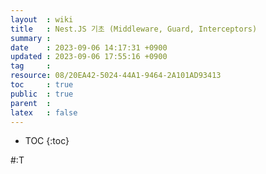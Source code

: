 ```yaml
---
layout  : wiki
title   : Nest.JS 기초 (Middleware, Guard, Interceptors)
summary :  
date    : 2023-09-06 14:17:31 +0900
updated : 2023-09-06 17:55:16 +0900
tag     : 
resource: 08/20EA42-5024-44A1-9464-2A101AD93413
toc     : true
public  : true
parent  : 
latex   : false
---
```

* TOC
{:toc}

#:T 
